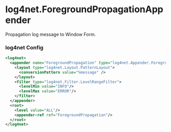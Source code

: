 # log4net.ForegroundPropagationAppender

Propagation log message to Window Form.

### log4net Config

```xml
<log4net>
  <appender name="ForegroundPropagation" type="log4net.Appender.ForegroundPropagationAppender, log4net.ForegroundPropagation">
    <layout type="log4net.Layout.PatternLayout">
      <conversionPattern value="%message" />
    </layout>
    <filter type="log4net.Filter.LevelRangeFilter">
      <levelMin value="INFO"/>
      <levelMax value="ERROR"/>
    </filter>
  </appender>
  <root>
    <level value="ALL"/>
    <appender-ref ref="ForegroundPropagation"/>
  </root>
</log4net>
```
